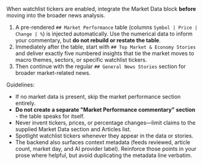 When watchlist tickers are enabled, integrate the Market Data block **before** moving into the broader news analysis.

1. A pre-rendered `## Market Performance` table (columns `Symbol | Price | Change | %`) is injected automatically. Use the numerical data to inform your commentary, but **do not rebuild or restate the table**.
2. Immediately after the table, start with `## Top Market & Economy Stories` and deliver exactly five numbered insights that tie the market moves to macro themes, sectors, or specific watchlist tickers.
3. Then continue with the regular `## General News Stories` section for broader market-related news.

Guidelines:
- If no market data is present, skip the market performance section entirely.
- **Do not create a separate "Market Performance commentary" section** - the table speaks for itself.
- Never invent tickers, prices, or percentage changes—limit claims to the supplied Market Data section and Articles list.
- Spotlight watchlist tickers whenever they appear in the data or stories.
- The backend also surfaces context metadata (feeds reviewed, article count, market day, and AI provider label). Reinforce those points in your prose where helpful, but avoid duplicating the metadata line verbatim.
